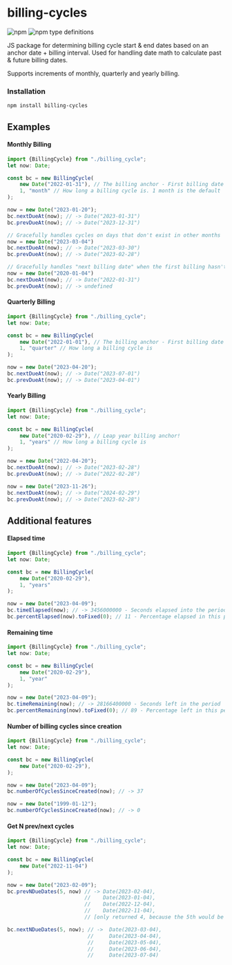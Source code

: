 # billing-cycles

![npm](https://img.shields.io/npm/v/billing-cycles)
![npm type definitions](https://img.shields.io/npm/types/billing-cycles)

JS package for determining billing cycle start & end dates based on an anchor date + billing interval. 
Used for handling date math to calculate past & future billing dates.

Supports increments of monthly, quarterly and yearly billing.

### Installation
```shell
npm install billing-cycles
```

## Examples

#### Monthly Billing
```typescript
import {BillingCycle} from "./billing_cycle";
let now: Date;

const bc = new BillingCycle(
    new Date("2022-01-31"), // The billing anchor - First billing date
    1, "month" // How long a billing cycle is. 1 month is the default
);

now = new Date("2023-01-20");
bc.nextDueAt(now); // -> Date("2023-01-31")
bc.prevDueAt(now); // -> Date("2023-12-31")

// Gracefully handles cycles on days that don't exist in other months
now = new Date("2023-03-04")
bc.nextDueAt(now); // -> Date("2023-03-30")
bc.prevDueAt(now); // -> Date("2023-02-28")

// Gracefully handles "next billing date" when the first billing hasn't happened
now = new Date("2020-01-04")
bc.nextDueAt(now); // -> Date("2022-01-31")
bc.prevDueAt(now); // -> undefined
```

#### Quarterly Billing
```typescript
import {BillingCycle} from "./billing_cycle";
let now: Date;

const bc = new BillingCycle(
    new Date("2022-01-01"), // The billing anchor - First billing date
    1, "quarter" // How long a billing cycle is
);

now = new Date("2023-04-20");
bc.nextDueAt(now); // -> Date("2023-07-01")
bc.prevDueAt(now); // -> Date("2023-04-01")
```

#### Yearly Billing
```typescript
import {BillingCycle} from "./billing_cycle";
let now: Date;

const bc = new BillingCycle(
    new Date("2020-02-29"), // Leap year billing anchor!
    1, "years" // How long a billing cycle is
);

now = new Date("2022-04-20");
bc.nextDueAt(now); // -> Date("2023-02-28")
bc.prevDueAt(now); // -> Date("2022-02-28")

now = new Date("2023-11-26");
bc.nextDueAt(now); // -> Date("2024-02-29")
bc.prevDueAt(now); // -> Date("2023-02-28")
```

## Additional features

#### Elapsed time
```typescript
import {BillingCycle} from "./billing_cycle";
let now: Date;

const bc = new BillingCycle(
    new Date("2020-02-29"),
    1, "years"
);

now = new Date("2023-04-09");
bc.timeElapsed(now); // -> 3456000000 - Seconds elapsed into the period
bc.percentElapsed(now).toFixed(0); // 11 - Percentage elapsed in this period 
```

#### Remaining time
```typescript
import {BillingCycle} from "./billing_cycle";
let now: Date;

const bc = new BillingCycle(
    new Date("2020-02-29"),
    1, "year" 
);

now = new Date("2023-04-09");
bc.timeRemaining(now); // -> 28166400000 - Seconds left in the period
bc.percentRemaining(now).toFixed(0); // 89 - Percentage left in this period 
```

#### Number of billing cycles since creation
```typescript
import {BillingCycle} from "./billing_cycle";
let now: Date;

const bc = new BillingCycle(
    new Date("2020-02-29"),
);

now = new Date("2023-04-09");
bc.numberOfCyclesSinceCreated(now); // -> 37

now = new Date("1999-01-12");
bc.numberOfCyclesSinceCreated(now); // -> 0
```

#### Get N prev/next cycles
```typescript
import {BillingCycle} from "./billing_cycle";
let now: Date;

const bc = new BillingCycle(
    new Date("2022-11-04")
);

now = new Date("2023-02-09");
bc.prevNDueDates(5, now) // -> Date(2023-02-04),
                         //    Date(2023-01-04),
                         //    Date(2022-12-04),
                         //    Date(2022-11-04),
                         // [only returned 4, because the 5th would be before the billing anchor]

bc.nextNDueDates(5, now); // ->  Date(2023-03-04),
                          //     Date(2023-04-04),
                          //     Date(2023-05-04),
                          //     Date(2023-06-04),
                          //     Date(2023-07-04)
```